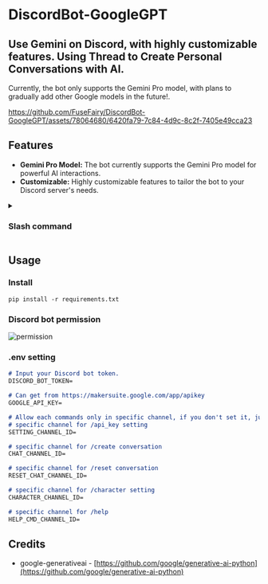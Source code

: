 # DiscordBot-GoogleGPT
## Use Gemini on Discord, with highly customizable features. Using Thread to Create Personal Conversations with AI.
Currently, the bot only supports the Gemini Pro model, with plans to gradually add other Google models in the future!.

https://github.com/FuseFairy/DiscordBot-GoogleGPT/assets/78064680/6420fa79-7c84-4d9c-8c2f-7405e49cca23
   
## Features
- **Gemini Pro Model:** The bot currently supports the Gemini Pro model for powerful AI interactions.
- **Customizable:** Highly customizable features to tailor the bot to your Discord server's needs.

<details>
   <summary>
   
   ### Slash command

   </summary>
   
* `/api_key setting [choice] [api_key]`
  * Can upload own google api key or delete it. (api key get from https://makersuite.google.com/app/apikey)
    * [choice]：`delete` or `set` your api key

  ![setting](https://i.imgur.com/QWcaGG6.png)
  
* `/character setting [prompt] [avatar] [name] [temperature] [harrassment] [hate_speech] [sexually_explicit] [dangerous_content]`
  * Can be used to customize a character or adjust some attributes on the model.
    * [prompt]：[click to see detail](https://ai.google.dev/docs/prompt_intro), go to Google AI Studio website to create new chat prompt, then write your prompt example, after finish, press `<> Get code` and copy and paste to `prompt`.

        ![prompt](https://i.imgur.com/lty9iHo.png)

        ![copy](https://i.imgur.com/PsVuAoh.png)

    * [avatar]：Upload your favorite character avatar.
    * [name]：Can set your character name.
    * [temperature]：Controls the level of randomness in the output, ranging from highly varied (closer to 1.0) to less surprising (closer to 0.0).
    * [harrassment]、[hate_speech]、[sexually_explicit]、[dangerous_content]：It's [Safety Settings](https://ai.google.dev/docs/safety_setting_gemini#safety-settings), the default is to Block some.

    ![create character](https://i.imgur.com/WybR2Ke.png)
  
* `/create conversation [model] [type] [use_prompt] [use_character]`
  * Create a thread exclusively for the user to chat with the bot.
    * [model]：Choose model.
    * [type]：Choose thread type, private or public.
    * [use_prompt]：Whether to use a prompt.
    * [use_character]：Enable it after you have set the 'name' and 'avatar' parameters using '/character setting'.

* `/reset conversation`
  * It will only clear the chat history, personalization settings will remain unchanged.
</details>

## Usage

### Install

```
pip install -r requirements.txt
```

### Discord bot permission

![permission](https://i.imgur.com/2uxDRA6.png)

### .env setting

```markdown
# Input your Discord bot token.
DISCORD_BOT_TOKEN=

# Can get from https://makersuite.google.com/app/apikey
GOOGLE_API_KEY=

# Allow each commands only in specific channel, if you don't set it, just default to all channels.
# specific channel for /api_key setting
SETTING_CHANNEL_ID=

# specific channel for /create conversation
CHAT_CHANNEL_ID=

# specific channel for /reset conversation
RESET_CHAT_CHANNEL_ID=

# specific channel for /character setting
CHARACTER_CHANNEL_ID=

# specific channel for /help
HELP_CMD_CHANNEL_ID=
```

## Credits
* google-generativeai - [https://github.com/google/generative-ai-python](https://github.com/google/generative-ai-python)
